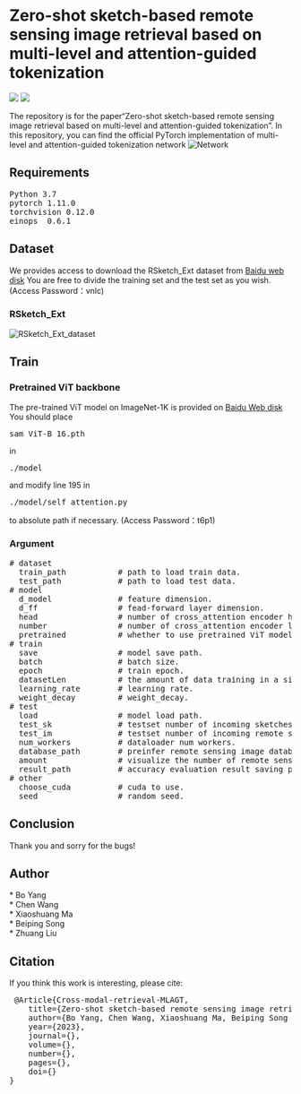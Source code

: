 <h1>Zero-shot sketch-based remote sensing image retrieval based on multi-level and attention-guided tokenization</h1>

 <img src="https://img.shields.io/badge/python-3.7-green"> <img src="https://img.shields.io/badge/pytorch-1.11-green">
 
The repository is for the paper“Zero-shot sketch-based remote sensing image retrieval based on multi-level and attention-guided tokenization”. In this repository, you can find the official PyTorch implementation of multi-level and attention-guided tokenization network
![Network](https://github.com/Snowstormfly/Cross-modal-retrieval-MLAGT/assets/92164018/71876b52-61f5-4cb0-b8ed-fbf1a4e3e30f)
<h2>Requirements</h2>
<pre>Python 3.7
pytorch 1.11.0
torchvision 0.12.0
einops  0.6.1
</pre>
<h2>Dataset</h2>

We provides access to download the RSketch_Ext dataset from [Baidu web disk](https://pan.baidu.com/s/1ieAlTxqkKljcN0EJEk_w2A)
You are free to divide the training set and the test set as you wish.  (Access Password：vnlc)
<h3>RSketch_Ext</h2>

![RSketch_Ext_dataset](https://github.com/Snowstormfly/Cross-modal-retrieval-MLAGT/assets/92164018/13693513-6ce5-41d7-bc1a-ce74508debd8)
<h2>Train</h2>
<h3>Pretrained ViT backbone</h3>

The pre-trained ViT model on ImageNet-1K is provided on [Baidu Web disk](https://pan.baidu.com/s/19065VR64vuScpRbKQdbuHA)
You should place <pre>sam_ViT-B_16.pth</pre> in <pre>./model</pre> and modify line 195 in <pre>./model/self_attention.py</pre> to absolute path if necessary.  (Access Password：t6p1)
<h3>Argument</h3>
<pre>
# dataset
  train_path           # path to load train data.
  test_path            # path to load test data.
# model
  d_model              # feature dimension.
  d_ff                 # fead-forward layer dimension.
  head                 # number of cross_attention encoder head.
  number               # number of cross_attention encoder layer.
  pretrained           # whether to use pretrained ViT model.
# train
  save                 # model save path.
  batch                # batch size.
  epoch                # train epoch.
  datasetLen           # the amount of data training in a single batch.
  learning_rate        # learning rate.
  weight_decay         # weight_decay.
# test
  load                 # model load path.
  test_sk              # testset number of incoming sketches in a single batch.
  test_im              # testset number of incoming remote sensing image in a single batch.
  num_workers          # dataloader num workers.
  database_path        # preinfer remote sensing image database load path.
  amount               # visualize the number of remote sensing images returned.
  result_path          # accuracy evaluation result saving path.
# other
  choose_cuda          # cuda to use.
  seed                 # random seed.
</pre>

<h2>Conclusion</h2>
Thank you and sorry for the bugs!
<h2>Author</h2>
* Bo Yang <br>
* Chen Wang <br>
* Xiaoshuang Ma <br>
* Beiping Song <br>
* Zhuang Liu
<h2>Citation</h2>
If you think this work is interesting, please cite:
<pre>
 @Article{Cross-modal-retrieval-MLAGT,
    title={Zero-shot sketch-based remote sensing image retrieval based on multi-level and attention-guided tokenization},
    author={Bo Yang, Chen Wang, Xiaoshuang Ma, Beiping Song and Zhuang Liu},
    year={2023},
    journal={},
    volume={},
    number={},
    pages={},
    doi={}
}
</pre>

